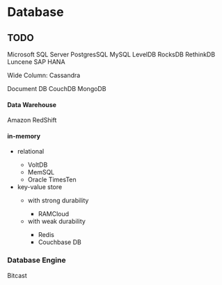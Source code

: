 # Database

## TODO
Microsoft SQL Server
PostgresSQL
MySQL
LevelDB
RocksDB
RethinkDB
Luncene
SAP
HANA

Wide Column:
Cassandra

Document DB
CouchDB
MongoDB

#### Data Warehouse
Amazon RedShift


#### in-memory
<ul>
    <li>relational</li>
    <ul>
        <li>VoltDB</li>
        <li>MemSQL</li>
        <li>Oracle TimesTen</li>
    </ul>
    <li>key-value store</li>
    <ul>
        <li>with strong durability</li>
        <ul>
            <li>RAMCloud</li>
        </ul>
        <li>with weak durability</li>
        <ul>
            <li>Redis</li>
            <li>Couchbase DB</li>
        </ul>
    </ul>
</ul> 


### Database Engine
Bitcast